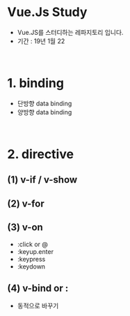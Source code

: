 # Vue.Js Study
* Vue.JS를 스터디하는 레파지토리 입니다.
* 기간 : 19년 1월 22

<br>

# 1. binding
* 단방향 data binding
* 양방향 data binding

<br>

# 2. directive
## (1) v-if / v-show
## (2) v-for
## (3) v-on
* :click or @
* :keyup.enter
* :keypress
* :keydown
## (4) v-bind or :
* 동적으로 바꾸기

<br>


